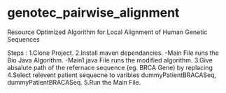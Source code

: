# genotec_pairwise_alignment
Resource Optimized Algorithm for Local Alignment of Human Genetic Sequences

Steps :
1.Clone Project.
2.Install maven dependancies.
-Main File runs the Bio Java Algorithm.
-Main1.java File runs the modified algorithm.
3.Give absalute path of the refernace sequence (eg. BRCA Gene) by replacing <Path of File>
4.Select relevent patient sequecne to varibles dummyPatientBRACASeq, dummyPatientBRACASeq.
5.Run the Main File.
